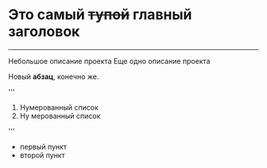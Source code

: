 # Это самый ~~тупой~~ **главный заголовок**
---
Небольшое описание проекта  Еще одно описание проекта

Новый **абзац**, конечно же.

'''
1. Нумерованный список
2. Ну мерованный список

'''

* первый пункт
* второй пункт